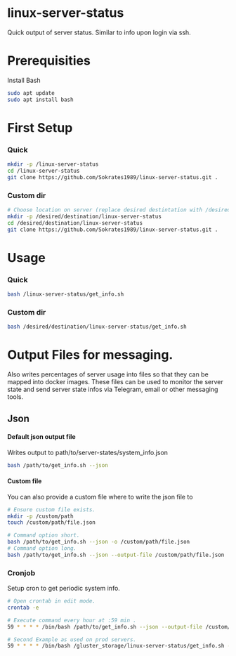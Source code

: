 # linux-server-status
Quick output of server status. Similar to info upon login via ssh.

# Prerequisities
Install Bash

```bash
sudo apt update
sudo apt install bash
```


# First Setup

### Quick 
```bash
mkdir -p /linux-server-status
cd /linux-server-status
git clone https://github.com/Sokrates1989/linux-server-status.git .
```

### Custom dir 
```bash
# Choose location on server (replace desired destintation with /desired/destination).
mkdir -p /desired/destination/linux-server-status
cd /desired/destination/linux-server-status
git clone https://github.com/Sokrates1989/linux-server-status.git .
```


# Usage

### Quick 
```bash
bash /linux-server-status/get_info.sh
```
### Custom dir 
```bash
bash /desired/destination/linux-server-status/get_info.sh
```


# Output Files for messaging.
Also writes percentages of server usage into files so that they can be mapped into docker images. These files can be used to monitor the server state and send server state infos via Telegram, email or other messaging tools.

## Json

#### Default json output file
Writes output to path/to/server-states/system_info.json
```bash
bash /path/to/get_info.sh --json
```

#### Custom file
You can also provide a custom file where to write the json file to
```bash
# Ensure custom file exists.
mkdir -p /custom/path
touch /custom/path/file.json

# Command option short.
bash /path/to/get_info.sh --json -o /custom/path/file.json
# Command option long.
bash /path/to/get_info.sh --json --output-file /custom/path/file.json
```


### Cronjob
Setup cron to get periodic system info.

```bash
# Open crontab in edit mode.
crontab -e
```

```bash
# Execute command every hour at :59 min .
59 * * * * /bin/bash /path/to/get_info.sh --json --output-file /custom/path/file.json

# Second Example as used on prod servers.
59 * * * * /bin/bash /gluster_storage/linux-server-status/get_info.sh --json --output-file /serverInfo/system_info.json
```



